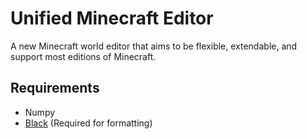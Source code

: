 # Unified Minecraft Editor

A new Minecraft world editor that aims to be flexible, extendable, and support most editions
of Minecraft.

## Requirements
- Numpy
- [Black](https://github.com/ambv/black) (Required for formatting)

